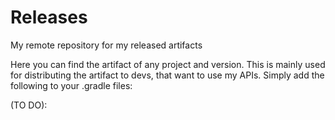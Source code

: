 # Releases
My remote repository for my released artifacts

Here you can find the artifact of any project and version. This is mainly used for distributing the artifact to devs, that want to use my APIs. Simply add the following to your .gradle files:

(TO DO):
